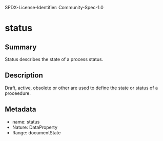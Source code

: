 SPDX-License-Identifier: Community-Spec-1.0

# status

## Summary

Status describes the state of a process status. 

## Description

Draft, active, obsolete or other are used to define the state or status of a proceedure.

## Metadata

- name: status
- Nature: DataProperty
- Range: documentState
